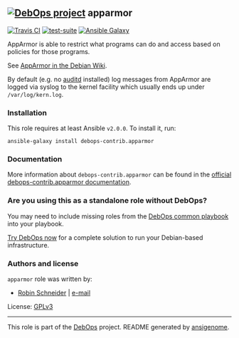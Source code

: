 ## [![DebOps project](http://debops.org/images/debops-small.png)](http://debops.org) apparmor

<!-- This file was generated by Ansigenome. Do not edit this file directly but
     instead have a look at the files in the ./meta/ directory. -->

[![Travis CI](http://img.shields.io/travis/debops-contrib/ansible-apparmor.svg?style=flat)](http://travis-ci.org/debops-contrib/ansible-apparmor)
[![test-suite](http://img.shields.io/badge/test--suite-ansible--apparmor-blue.svg?style=flat)](https://github.com/ypid/test-suite/tree/master/ansible-apparmor/)
[![Ansible Galaxy](http://img.shields.io/badge/galaxy-debops--contrib.apparmor-660198.svg?style=flat)](https://galaxy.ansible.com/debops-contrib/apparmor)


AppArmor is able to restrict what programs can do and access based on policies for those programs.

See [AppArmor in the Debian Wiki](https://wiki.debian.org/AppArmor/HowToUse).

By default (e.g. no [auditd] installed) log messages from AppArmor are
logged via syslog to the kernel facility which usually ends up under
`/var/log/kern.log`.

[auditd]: https://packages.debian.org/search?keywords=auditd

### Installation

This role requires at least Ansible `v2.0.0`. To install it, run:

```Shell
ansible-galaxy install debops-contrib.apparmor
```

### Documentation

More information about `debops-contrib.apparmor` can be found in the
[official debops-contrib.apparmor documentation](http://docs.debops.org/en/latest/ansible/roles/ansible-apparmor/docs/).



### Are you using this as a standalone role without DebOps?

You may need to include missing roles from the [DebOps common
playbook](https://github.com/debops/debops-playbooks/blob/master/playbooks/common.yml)
into your playbook.

[Try DebOps now](https://github.com/debops/debops) for a complete solution to run your Debian-based infrastructure.





### Authors and license

`apparmor` role was written by:

- [Robin Schneider](https://github.com/ypid) | [e-mail](mailto:ypid@riseup.net)

License: [GPLv3](https://tldrlegal.com/license/gnu-general-public-license-v3-%28gpl-3%29)

***

This role is part of the [DebOps](http://debops.org/) project. README generated by [ansigenome](https://github.com/nickjj/ansigenome/).
